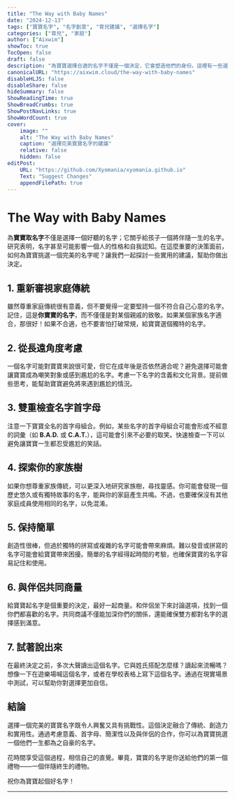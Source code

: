 ```yaml
---
title: "The Way with Baby Names"
date: "2024-12-13"
tags: ["寶寶名字", "名字創意", "育兒建議", "選擇名字"]
categories: ["育兒", "家庭"]
author: ["Aixwim"]
showToc: true
TocOpen: false
draft: false
description: "為寶寶選擇合適的名字不僅是一個決定，它會塑造他們的身份。這裡有一些選擇完美寶寶名字的關鍵建議。"
canonicalURL: "https://aixwim.cloud/the-way-with-baby-names"
disableHLJS: false
disableShare: false
hideSummary: false
ShowReadingTime: true
ShowBreadCrumbs: true
ShowPostNavLinks: true
ShowWordCount: true
cover:
    image: ""
    alt: "The Way with Baby Names"
    caption: "選擇完美寶寶名字的建議"
    relative: false
    hidden: false
editPost:
    URL: "https://github.com/Xyomania/xyomania.github.io"
    Text: "Suggest Changes"
    appendFilePath: true
---
```


# The Way with Baby Names

為**寶寶取名字**不僅是選擇一個好聽的名字；它關乎給孩子一個將伴隨一生的名字。研究表明，名字甚至可能影響一個人的性格和自我認知。在這麼重要的決策面前，如何為寶寶挑選一個完美的名字呢？讓我們一起探討一些實用的建議，幫助你做出決定。

## 1. 重新審視家庭傳統

雖然尊重家庭傳統很有意義，但不要覺得一定要堅持一個不符合自己心意的名字。記住，這是**你寶寶的名字**，而不僅僅是對某個親戚的致敬。如果某個家族名字適合，那很好！如果不合適，也不要害怕打破常規，給寶寶選個獨特的名字。

## 2. 從長遠角度考慮

一個名字可能對寶寶來說很可愛，但它在成年後是否依然適合呢？避免選擇可能會讓寶寶成為嘲笑對象或感到尷尬的名字。考慮一下名字的含義和文化背景。提前做些思考，能幫助寶寶避免將來遇到尷尬的情況。

## 3. 雙重檢查名字首字母

注意一下寶寶全名的首字母組合。例如，某些名字的首字母組合可能會形成不經意的詞彙（如 **B.A.D.** 或 **C.A.T.**），這可能會引來不必要的取笑。快速檢查一下可以避免讓寶寶一生都忍受尷尬的笑話。

## 4. 探索你的家族樹

如果你想尊重家族傳統，可以更深入地研究家族樹，尋找靈感。你可能會發現一個歷史悠久或有獨特故事的名字，能與你的家庭產生共鳴。不過，也要確保沒有其他家庭成員使用相同的名字，以免混淆。

## 5. 保持簡單

創造性很棒，但過於獨特的拼寫或複雜的名字可能會帶來麻煩。難以發音或拼寫的名字可能會給寶寶帶來困擾。簡單的名字經得起時間的考驗，也確保寶寶的名字容易記住和使用。

## 6. 與伴侶共同商量

給寶寶起名字是個重要的決定，最好一起商量。和伴侶坐下來討論選項，找到一個你們都喜歡的名字。共同商議不僅能加深你們的關係，還能確保雙方都對名字的選擇感到滿意。

## 7. 試著說出來

在最終決定之前，多次大聲讀出這個名字。它與姓氏搭配怎麼樣？讀起來流暢嗎？想像一下在遊樂場喊這個名字，或者在學校表格上寫下這個名字。通過在現實場景中測試，可以幫助你對選擇更加自信。

## 結論

選擇一個完美的寶寶名字既令人興奮又具有挑戰性。這個決定融合了傳統、創造力和實用性。通過考慮意義、首字母、簡潔性以及與伴侶的合作，你可以為寶寶挑選一個他們一生都為之自豪的名字。

花時間享受這個過程，相信自己的直覺。畢竟，寶寶的名字是你送給他們的第一個禮物——一個伴隨終生的禮物。

祝你為寶寶起個好名字！

---
